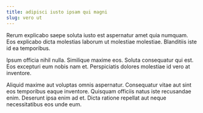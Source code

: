 ```yaml
---
title: adipisci iusto ipsam qui magni
slug: vero ut
---
```


Rerum explicabo saepe soluta iusto est aspernatur amet quia numquam. Eos explicabo dicta molestias laborum ut molestiae molestiae. Blanditiis iste id ea temporibus.

Ipsum officia nihil nulla. Similique maxime eos. Soluta consequatur qui est. Eos excepturi eum nobis nam et. Perspiciatis dolores molestiae id vero at inventore.

Aliquid maxime aut voluptas omnis aspernatur. Consequatur vitae aut sint eos temporibus eaque inventore. Quisquam officiis natus iste recusandae enim. Deserunt ipsa enim ad et. Dicta ratione repellat aut neque necessitatibus eos unde eum.
